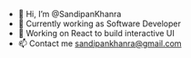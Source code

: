 - 👋 Hi, I’m @SandipanKhanra
- 👀 Currently working as Software Developer
- 🌱 Working on React to build interactive UI
- 📫 Contact me sandipankhanra@gmail.com

<!---
SandipanKhanra/SandipanKhanra is a ✨ special ✨ repository because its `README.md` (this file) appears on your GitHub profile.
You can click the Preview link to take a look at your changes.
--->
